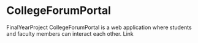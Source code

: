 # CollegeForumPortal
FinalYearProject
CollegeForumPortal is a web application where students and faculty members can interact each other.
Link
